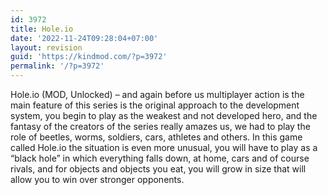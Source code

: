 ```yaml
---
id: 3972
title: Hole.io
date: '2022-11-24T09:28:04+07:00'
layout: revision
guid: 'https://kindmod.com/?p=3972'
permalink: '/?p=3972'
---
```


Hole.io (MOD, Unlocked) – and again before us multiplayer action is the main feature of this series is the original approach to the development system, you begin to play as the weakest and not developed hero, and the fantasy of the creators of the series really amazes us, we had to play the role of beetles, worms, soldiers, cars, athletes and others. In this game called Hole.io the situation is even more unusual, you will have to play as a “black hole” in which everything falls down, at home, cars and of course rivals, and for objects and objects you eat, you will grow in size that will allow you to win over stronger opponents.